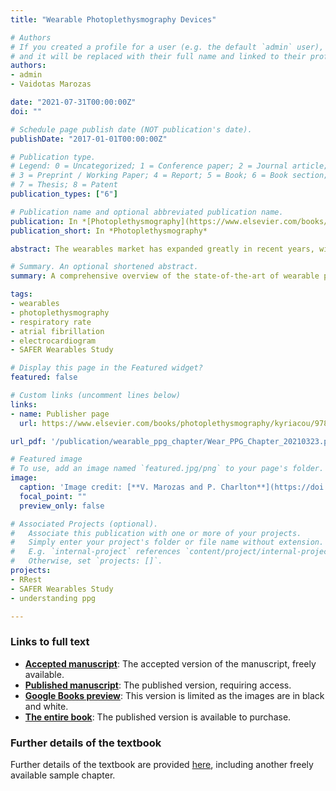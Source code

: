 ```yaml
---
title: "Wearable Photoplethysmography Devices"

# Authors
# If you created a profile for a user (e.g. the default `admin` user), write the username (folder name) here 
# and it will be replaced with their full name and linked to their profile.
authors:
- admin
- Vaidotas Marozas

date: "2021-07-31T00:00:00Z"
doi: ""

# Schedule page publish date (NOT publication's date).
publishDate: "2017-01-01T00:00:00Z"

# Publication type.
# Legend: 0 = Uncategorized; 1 = Conference paper; 2 = Journal article;
# 3 = Preprint / Working Paper; 4 = Report; 5 = Book; 6 = Book section;
# 7 = Thesis; 8 = Patent
publication_types: ["6"]

# Publication name and optional abbreviated publication name.
publication: In *[Photoplethysmography](https://www.elsevier.com/books/photoplethysmography/kyriacou/978-0-12-823374-0), Elsevier*
publication_short: In *Photoplethysmography*

abstract: The wearables market has expanded greatly in recent years, with wrist-worn devices now widely used. Smart wearables provide opportunity to monitor health and fitness in daily life. Wearables such as fitness bands and smartwatches routinely monitor the photoplethysmogram (PPG) signal, an optical measure of the arterial pulse wave which is strongly influenced by the heart and blood vessels. This Chapter presents a comprehensive overview of the state-of-the-art of wearable photoplethysmography devices. It summarises&#58; (i) key considerations in the design of wearable PPG devices; (ii) the physiological parameters that can be estimated from wearable PPG signals; (iii) commercially available devices; and (iv) potential applications in health and fitness monitoring.

# Summary. An optional shortened abstract.
summary: A comprehensive overview of the state-of-the-art of wearable photoplethysmography devices.

tags:
- wearables
- photoplethysmography
- respiratory rate
- atrial fibrillation
- electrocardiogram
- SAFER Wearables Study

# Display this page in the Featured widget?
featured: false

# Custom links (uncomment lines below)
links:
- name: Publisher page
  url: https://www.elsevier.com/books/photoplethysmography/kyriacou/978-0-12-823374-0

url_pdf: '/publication/wearable_ppg_chapter/Wear_PPG_Chapter_20210323.pdf'

# Featured image
# To use, add an image named `featured.jpg/png` to your page's folder. 
image:
  caption: 'Image credit: [**V. Marozas and P. Charlton**](https://doi.org/10.5281/zenodo.4601547) ([CC BY 4.0](https://creativecommons.org/licenses/by/4.0/))'
  focal_point: ""
  preview_only: false

# Associated Projects (optional).
#   Associate this publication with one or more of your projects.
#   Simply enter your project's folder or file name without extension.
#   E.g. `internal-project` references `content/project/internal-project/index.md`.
#   Otherwise, set `projects: []`.
projects:
- RRest
- SAFER Wearables Study
- understanding ppg

---
```

### Links to full text

- **[Accepted manuscript](/publication/wearable_ppg_chapter/Wear_PPG_Chapter_20210323.pdf)**: The accepted version of the manuscript, freely available.
- **[Published manuscript](https://doi.org/10.1016/B978-0-12-823374-0.00011-6)**: The published version, requiring access.
- **[Google Books preview](https://www.google.co.uk/books/edition/_/d8wnEAAAQBAJ?gbpv=1)**: This version is limited as the images are in black and white.
- **[The entire book](https://www.elsevier.com/books/photoplethysmography/kyriacou/978-0-12-823374-0)**: The published version is available to purchase.

### Further details of the textbook

Further details of the textbook are provided [here](/post/ppg_book/), including another freely available sample chapter.